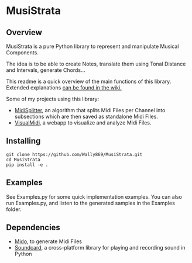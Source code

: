 # MusiStrata

## Overview

MusiStrata is a pure Python library to represent and manipulate Musical Components.  

The idea is to be able to create Notes, translate them using Tonal Distance and Intervals, generate Chords... 

This readme is a quick overview of the main functions of this library. Extended explanations [can be found in the wiki.](https://wally869.github.io/MusiStrata/)


Some of my projects using this library:
- [MidiSplitter](https://github.com/Wally869/MidiSplitter), an algorithm that splits Midi Files per Channel into subsections which are then saved as standalone Midi Files.
- [VisualMidi](https://github.com/Wally869/VisualMidi), a webapp to visualize and analyze Midi Files.


## Installing

```shell script
git clone https://github.com/Wally869/MusiStrata.git
cd MusiStrata
pip install -e .
```

## Examples

See Examples.py for some quick implementation examples.
You can also run Examples.py, and listen to the generated samples in the Examples folder.

## Dependencies

- [Mido](https://github.com/mido/mido), to generate Midi Files
- [Soundcard](https://github.com/bastibe/SoundCard), a cross-platform library for playing and recording sound in Python

